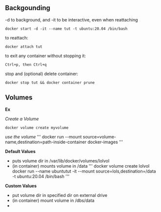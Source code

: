 
## Backgounding
-d to background, and -it to be interactive, even when reattaching
```
docker start -d -it --name tut -t ubuntu:20.04 /bin/bash 
```
to reattach:
```
docker attach tut
```
to exit any container without stopping it:
```
Ctrl+p, then Ctrl+q
```
stop and (optional) delete container:
```
docker stop tut && docker container prune
```


## Volumes

**Ex**

*Create a Volume*
```
docker volume create myvolume
```

*use the volume*
'''
docker run --mount source=volume-name,destination=path-inside-container docker-images
'''

**Default Values**
 - puts volume dir in /var/lib/docker/volumes/lolvol
 - (in container) mounts volume in /data
'''
docker volume create lolvol
docker run --name ubuntutut -it --mount source=lols,destination=/data -t ubuntu:20.04 /bin/bash
'''

**Custom Values**
 - put volume dir in specified dir on external drive
 - (in container) mount volume in /dbs/data
 - 

